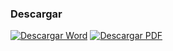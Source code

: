 
### Descargar

<a href="#"><img src="../imagenes/icono-word.png" alt="Descargar Word"></a> <a href="reglamento-gasolineras-gasolinas-diesel-gas-licuado.pdf"><img src="../imagenes/icono-pdf.png" alt="Descargar PDF"></a>
